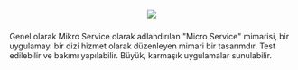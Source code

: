 <h5 align="center"><img src="https://microservices.io/i/Microservice_Architecture.png"/></h5>    
Genel olarak Mikro Service olarak adlandırılan "Micro Service" mimarisi,
bir uygulamayı bir dizi hizmet olarak düzenleyen mimari bir tasarımdır.
Test edilebilir ve bakımı yapılabilir. Büyük, karmaşık uygulamalar sunulabilir.

